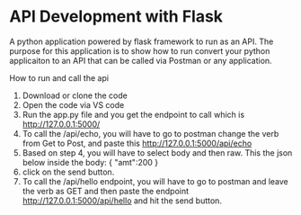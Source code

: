 # API Development with Flask
A python application powered by flask framework to run as an API.
The purpose for this application is to show how to run convert your python applicaiton to an API that can be called via Postman or any application.

How to run and call the api
1. Download or clone the code
2. Open the code via VS code
3. Run the app.py file and you get the endpoint to call which is http://127.0.0.1:5000/
4. To call the /api/echo, you will have to go to postman change the verb from Get to Post, and paste this http://127.0.0.1:5000/api/echo 
5. Based on step 4, you will have to select body and then raw. This the json below inside the body:
    {
        "amt":200
    }
6. click on the send button.
7. To call the /api/hello endpoint, you will have to go to postman and leave the verb as GET and then paste the endpoint http://127.0.0.1:5000/api/hello and hit the send button.